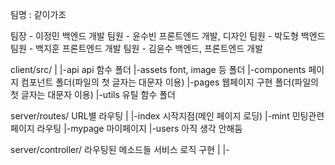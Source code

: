 팀명 : 같이가조

팀장 - 이정민 백엔드 개발
팀원 - 윤수빈 프론트엔드 개발, 디자인
팀원 - 박도형 백엔드
팀원 - 백지훈 프론트엔드 개발
팀원 - 김윤수 백엔드, 프론트엔드 개발



client/src/
    |
    |-api           api 함수 폴더
    |-assets        font, image 등 폴더
    |-components    페이지 컴포넌트 폴더(파일의 첫 글자는 대문자 이용)
    |-pages         웹페이지 구현 폴더(파일의 첫 글자는 대문자 이용)
    |-utils         유틸 함수 폴더


server/routes/      URL별 라우팅
    |
    |-index         시작지점(메인 페이지 로딩)
    |-mint          민팅관련 페이지 라우팅
    |-mypage        마이페이지
    |-users         아직 생각 안해둠

server/controller/  라우팅된 메소드들 서비스 로직 구현
    |
    |-